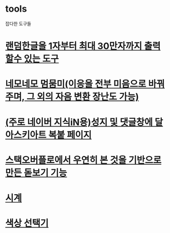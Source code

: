 # tools
잡다한 도구들
# [랜덤한글을 1자부터 최대 30만자까지 출력할수 있는 도구](./hangul40000.html)
# [네모네모 멈뭄미(이응을 전부 미음으로 바꿔주며, 그 외의 자음 변환 장난도 가능)](./nemo.html)
# [(주로 네이버 지식iN용)성지 및 댓글창에 달 아스키아트 복붙 페이지](./kin.html)
# [스택오버플로에서 우연히 본 것을 기반으로 만든 돋보기 기능](./hole.html)
# [시계](https://codepen.io/chonggi-tokhu/pen/wvYWRZb)
# [색상 선택기](https://chonggi-tokhu.github.io/_Colour_Picker/)
